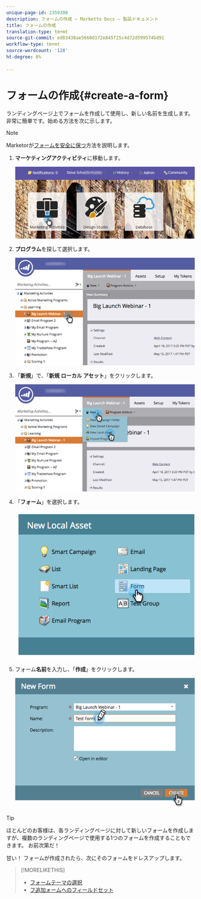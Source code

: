 ```yaml
---
unique-page-id: 2359398
description: フォームの作成 — Marketto Docs — 製品ドキュメント
title: フォームの作成
translation-type: tm+mt
source-git-commit: ed83438ae5660d172e845f25c4d72d599574bd91
workflow-type: tm+mt
source-wordcount: '128'
ht-degree: 0%

---
```



# フォームの作成{#create-a-form}

ランディングページ上でフォームを作成して使用し、新しい名前を生成します。 非常に簡単です。始める方法を次に示します。

>[!NOTE]
>
>Marketorが[フォームを安全に保つ](https://nation.marketo.com/t5/Product-Documents/Forms-Service-Enhancements/ta-p/303670#M1038)方法を説明します。

1. **マーケティングアクティビティ**&#x200B;に移動します。

   ![](assets/login-marketing-activities.png)

1. **プログラム**&#x200B;を探して選択します。

   ![](assets/programseelct.png)

1. 「**新規**」で、「**新規** **ローカル** **アセット**」をクリックします。

   ![](assets/newlocalasset.png)

1. 「**フォーム**」を選択します。

   ![](assets/image2014-9-15-17-3a1-3a20.png)

1. フォーム&#x200B;**名前**&#x200B;を入力し、「**作成**」をクリックします。

   ![](assets/newformwithhands.png)

>[!TIP]
>
>ほとんどのお客様は、各ランディングページに対して新しいフォームを作成しますが、複数のランディングページで使用する1つのフォームを作成することもできます。 お前次第だ！

甘い！ フォームが作成されたら、次にそのフォームをドレスアップします。

>[!MORELIKETHIS]
>
>* [フォームテーマの選択](/help/marketo/product-docs/demand-generation/forms/creating-a-form/select-a-form-theme.md)
>* [フ追加ォームへのフィールドセット](/help/marketo/product-docs/demand-generation/forms/form-fields/add-a-fieldset-to-a-form.md)

